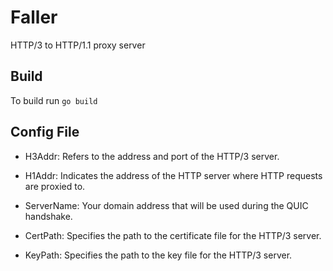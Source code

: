 # Faller

HTTP/3 to HTTP/1.1 proxy server

## Build

To build run `go build`

## Config File

* H3Addr: Refers to the address and port of the HTTP/3 server.

* H1Addr: Indicates the address of the HTTP server where HTTP requests are proxied to.

* ServerName: Your domain address that will be used during the QUIC handshake.

* CertPath: Specifies the path to the certificate file for the HTTP/3 server.

* KeyPath: Specifies the path to the key file for the HTTP/3 server.

